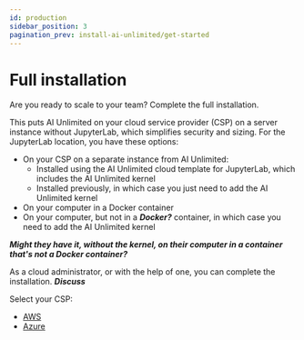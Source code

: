 ```yaml
---
id: production
sidebar_position: 3
pagination_prev: install-ai-unlimited/get-started
---
```


# Full installation

Are you ready to scale to your team? Complete the full installation.

This puts AI Unlimited on your cloud service provider (CSP) on a server instance without JupyterLab, which simplifies security and sizing. For the JupyterLab location, you have these options:

- On your CSP on a separate instance from AI Unlimited:
  - Installed using the AI Unlimited cloud template for JupyterLab, which includes the AI Unlimited kernel 
  - Installed previously, in which case you just need to add the AI Unlimited kernel
- On your computer in a Docker container
- On your computer, but not in a ***Docker?*** container, in which case you need to add the AI Unlimited kernel

***Might they have it, without the kernel, on their computer in a container that's not a Docker container?***

As a cloud administrator, or with the help of one, you can complete the installation.  ***Discuss***

Select your CSP:

- [AWS](/install-ai-unlimited/production/AWS/prod-aws-before-you-start.md)
- [Azure](/install-ai-unlimited/production/Azure/prod-azure-before-you-start.md)
